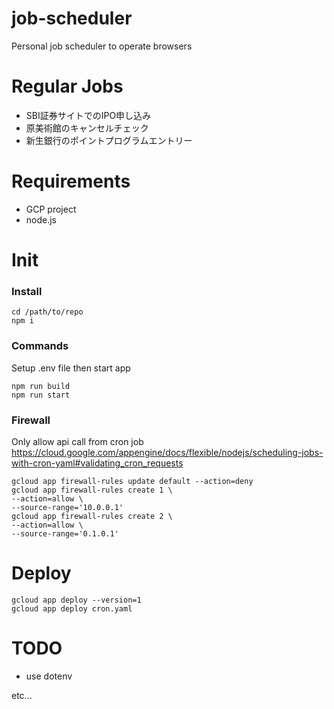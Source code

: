 # job-scheduler

Personal job scheduler to operate browsers

# Regular Jobs

- SBI証券サイトでのIPO申し込み
- 原美術館のキャンセルチェック
- 新生銀行のポイントプログラムエントリー

# Requirements

- GCP project
- node.js

# Init

### Install

```
cd /path/to/repo
npm i
```

### Commands

Setup .env file then start app

```
npm run build
npm run start
```

### Firewall

Only allow api call from cron job
https://cloud.google.com/appengine/docs/flexible/nodejs/scheduling-jobs-with-cron-yaml#validating_cron_requests

```
gcloud app firewall-rules update default --action=deny
gcloud app firewall-rules create 1 \
--action=allow \
--source-range='10.0.0.1'
gcloud app firewall-rules create 2 \
--action=allow \
--source-range='0.1.0.1'
```

# Deploy

```
gcloud app deploy --version=1
gcloud app deploy cron.yaml
```

# TODO

* use dotenv

etc...
